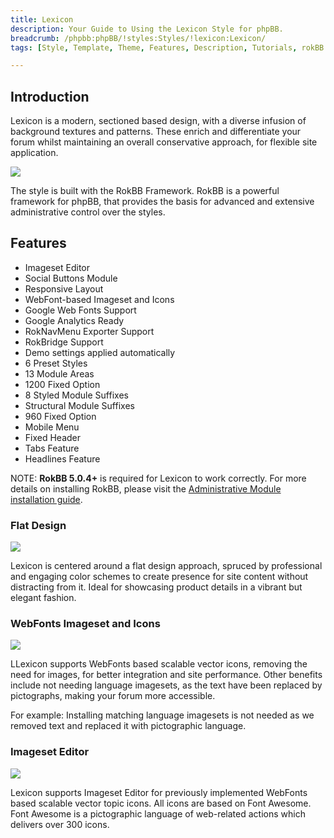 ```yaml
---
title: Lexicon
description: Your Guide to Using the Lexicon Style for phpBB.
breadcrumb: /phpbb:phpBB/!styles:Styles/!lexicon:Lexicon/
tags: [Style, Template, Theme, Features, Description, Tutorials, rokBB 5]

---
```


Introduction
-----

Lexicon is a modern, sectioned based design, with a diverse infusion of background textures and patterns. These enrich and differentiate your forum whilst maintaining an overall conservative approach, for flexible site application.

![][style]

The style is built with the RokBB Framework. RokBB is a powerful framework for phpBB, that provides the basis for advanced and extensive administrative control over the styles.


Features
-----

* Imageset Editor  
* Social Buttons Module  
* Responsive Layout  
* WebFont-based Imageset and Icons  
* Google Web Fonts Support  
* Google Analytics Ready  
* RokNavMenu Exporter Support  
* RokBridge Support  
* Demo settings applied automatically  
* 6 Preset Styles  
* 13 Module Areas  
* 1200 Fixed Option  
* 8 Styled Module Suffixes  
* Structural Module Suffixes  
* 960 Fixed Option  
* Mobile Menu  
* Fixed Header  
* Tabs Feature  
* Headlines Feature

NOTE: **RokBB 5.0.4+** is required for Lexicon to work correctly. For more details on installing RokBB, please visit the [Administrative Module installation guide][adminguide].

### Flat Design

![][flat]

Lexicon is centered around a flat design approach, spruced by professional and engaging color schemes to create presence for site content without distracting from it. Ideal for showcasing product details in a vibrant but elegant fashion.

### WebFonts Imageset and Icons

![][webfonts]

LLexicon supports WebFonts based scalable vector icons, removing the need for images, for better integration and site performance. Other benefits include not needing language imagesets, as the text have been replaced by pictographs, making your forum more accessible.

For example: Installing matching language imagesets is not needed as we removed text and replaced it with pictographic language.

### Imageset Editor

![][imageset]

Lexicon supports Imageset Editor for previously implemented WebFonts based scalable vector topic icons. All icons are based on Font Awesome. Font Awesome is a pictographic language of web-related actions which delivers over 300 icons.

[adminguide]: ../../start/styles.md#installing-administrative-modules
[style]: assets/lexicon.jpg
[flat]: assets/flat.jpg
[webfonts]: assets/webfonts.jpg
[imageset]: assets/imageset.jpg